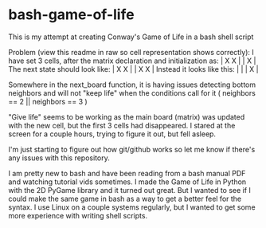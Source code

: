 # bash-game-of-life
This is my attempt at creating Conway's Game of Life in a bash shell script

Problem (view this readme in raw so cell representation shows correctly):
  I have set 3 cells, after the matrix declaration and initialization as:
  | X X |
  | X   |
  The next state should look like:
  | X X |
  | X X |
  Instead it looks like this:
  |     |
  |   X |
  
Somewhere in the next_board function, it is having issues detecting bottom neighbors and will not "keep life"
  when the conditions call for it ( neighbors == 2 || neighbors == 3 )

"Give life" seems to be working as the main board (matrix) was updated with the new cell, but the first 3 cells
  had disappeared. I stared at the screen for a couple hours, trying to figure it out, but fell asleep.
  
I'm just starting to figure out how git/github works so let me know if there's any issues with this repository.
  
I am pretty new to bash and have been reading from a bash manual PDF and watching tutorial vids sometimes. I made
  the Game of Life in Python with the 2D PyGame library and it turned out great. But I wanted to see if I could
  make the same game in bash as a way to get a better feel for the syntax. I use Linux on a couple systems regularly, but
  I wanted to get some more experience with writing shell scripts.
